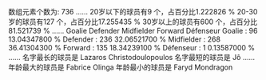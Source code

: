 数组元素个数为: 736
......
20岁以下的球员有9    个，占百分比1.222826  % 
20-30岁的球员有127  个，占百分比17.255435 % 
30岁以上的球员有600  个，占百分比81.521739 % 
......
Goalie Defender Midfielder Forward Défenseur
Goalie     :         96 13.04347800 % 
Defender   :        236 32.06521700 % 
Midfielder :        268 36.41304300 % 
Forward    :        135 18.34239100 % 
Défenseur :          1 0.13587000 % 
......
名字最长的球员是 Lazaros Christodoulopoulos
名字最短的球员是 Jô
......
年龄最大的球员是 Fabrice Olinga
年龄最小的球员是 Faryd Mondragon
